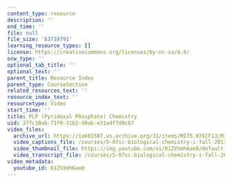 ```yaml
---
content_type: resource
description: ''
end_time: ''
file: null
file_size: '63718791'
learning_resource_types: []
license: https://creativecommons.org/licenses/by-nc-sa/4.0/
ocw_type: ''
optional_tab_title: ''
optional_text: ''
parent_title: Resource Index
parent_type: CourseSection
related_resources_text: ''
resource_index_text: ''
resourcetype: Video
start_time: ''
title: PLP (Pyridoxal Phosphate) Chemistry
uid: 37fc10ab-71f0-31b2-d0ab-e31a4f7d9c67
video_files:
  archive_url: https://ia601507.us.archive.org/31/items/MIT5.07SCF13/MIT5_07SCF13_Hands-PLP_300k.mp4
  video_captions_file: /courses/5-07sc-biological-chemistry-i-fall-2013/b2c975c1ab1b55718fbc367e92147cf3_61ZVXmh6ae0.vtt
  video_thumbnail_file: https://img.youtube.com/vi/61ZVXmh6ae0/default.jpg
  video_transcript_file: /courses/5-07sc-biological-chemistry-i-fall-2013/4cf7798bcf86b1757ba75bb3e51672ed_61ZVXmh6ae0.pdf
video_metadata:
  youtube_id: 61ZVXmh6ae0
---
```

